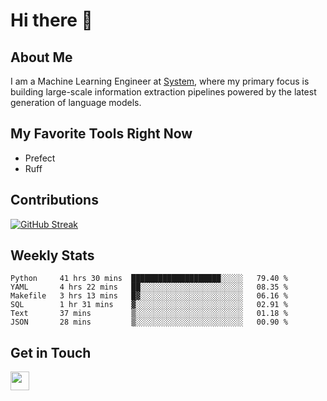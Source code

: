 # Hi there 👋

## About Me
I am a Machine Learning Engineer at [System](https://www.system.com), where my primary focus is building large-scale information extraction pipelines powered by the latest generation of language models.

## My Favorite Tools Right Now
- Prefect
- Ruff


## Contributions
[![GitHub Streak](https://streak-stats.demolab.com/?user=naingthet&theme=dark)](https://git.io/streak-stats)


## Weekly Stats
<!--START_SECTION:waka-->

```text
Python     41 hrs 30 mins  ████████████████████░░░░░   79.40 %
YAML       4 hrs 22 mins   ██░░░░░░░░░░░░░░░░░░░░░░░   08.35 %
Makefile   3 hrs 13 mins   █▓░░░░░░░░░░░░░░░░░░░░░░░   06.16 %
SQL        1 hr 31 mins    ▓░░░░░░░░░░░░░░░░░░░░░░░░   02.91 %
Text       37 mins         ▒░░░░░░░░░░░░░░░░░░░░░░░░   01.18 %
JSON       28 mins         ▒░░░░░░░░░░░░░░░░░░░░░░░░   00.90 %
```

<!--END_SECTION:waka-->

## Get in Touch
<p align='left'>
<!-- <a href="https://naingthet.github.io/"><img height="30" src="https://img.shields.io/badge/Portfolio-%230077B5.svg?style=for-the-badge&logoColor=white"></a>&nbsp;&nbsp; -->
<a href="https://www.linkedin.com/in/thet-naing/"><img height="30" src="https://img.shields.io/badge/linkedin-%230077B5.svg?style=for-the-badge&logo=linkedin&logoColor=white"></a>&nbsp;&nbsp;
</p>
